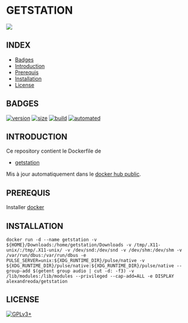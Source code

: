 # GETSTATION

<img src="https://station-website.cdn.prismic.io/station-website%2F56c6c214-38ea-4449-bba2-93f9b7807c0e_logo-station-blue.svg" />


## INDEX

- [Badges](#BADGES)
- [Introduction](#INTRODUCTION)
- [Prerequis](#PREREQUIS)
- [Installation](#INSTALLATION)
- [License](#LICENSE)


## BADGES

[![version](https://images.microbadger.com/badges/version/alexandreoda/app.svg)](https://microbadger.com/images/alexandreoda/app)
[![size](https://images.microbadger.com/badges/image/alexandreoda/app.svg)](https://microbadger.com/images/alexandreoda/app")
[![build](https://img.shields.io/docker/build/alexandreoda/app.svg)](https://hub.docker.com/r/alexandreoda/app)
[![automated](https://img.shields.io/docker/automated/alexandreoda/app.svg)](https://hub.docker.com/r/alexandreoda/app)


## INTRODUCTION

Ce repository contient le Dockerfile de

- [getstation](https://github.com/tristanheaven/getstation)

Mis à jour automatiquement dans le [docker hub public](https://hub.docker.com/r/alexandreoda/getstation).


## PREREQUIS

Installer [docker](https://www.docker.com)


## INSTALLATION

```
docker run -d --name getstation -v ${HOME}/Downloads:/home/getstation/Downloads -v /tmp/.X11-unix/:/tmp/.X11-unix/ -v /dev/snd:/dev/snd -v /dev/shm:/dev/shm -v /var/run/dbus:/var/run/dbus -e PULSE_SERVER=unix:${XDG_RUNTIME_DIR}/pulse/native -v ${XDG_RUNTIME_DIR}/pulse/native:${XDG_RUNTIME_DIR}/pulse/native --group-add $(getent group audio | cut -d: -f3) -v /lib/modules:/lib/modules --privileged --cap-add=ALL -e DISPLAY alexandreoda/getstation
```


## LICENSE

[![GPLv3+](http://gplv3.fsf.org/gplv3-127x51.png)](https://github.com/oda-alexandre/getstation/blob/master/LICENSE)
